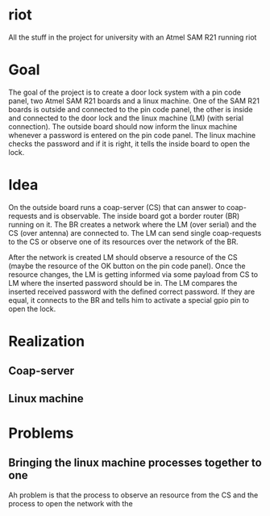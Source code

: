 # riot
All the stuff in the project for university with an Atmel SAM R21 running riot

# Goal
The goal of the project is to create a door lock system with a pin code panel, two Atmel SAM R21 boards and a linux machine.
One of the SAM R21 boards is outside and connected to the pin code panel, the other is inside and connected to the door lock and the linux machine (LM) (with serial connection).
The outside board should now inform the linux machine whenever a password is entered on the pin code panel. The linux machine checks the password and if it is right, it tells the inside board to open the lock.

# Idea
On the outside board runs a coap-server (CS) that can answer to coap-requests and is observable. The inside board got a border router (BR) running on it. The BR creates a network where the LM (over serial) and the CS (over antenna) are connected to. The LM can send single coap-requests to the CS or observe one of its resources over the network of the BR. 

After the network is created LM should observe a resource of the CS (maybe the resource of the OK button on the pin code panel). Once the resource changes, the LM is getting informed via some payload from CS to LM where the inserted password should be in. The LM compares the inserted received password with the defined correct password. If they are equal, it connects to the BR and tells him to activate a special gpio pin to open the lock.

# Realization
## Coap-server

## Linux machine


# Problems
## Bringing the linux machine processes together to one
Ah problem is that the process to observe an resource from the CS and the process to open the network with the 